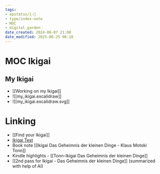 ```yaml
---
tags: 
- epstatus/1-🌱
- type/index-note
- MOC
- digital_garden
date_created: 2024-06-07 21:08
date_modified: 2025-06-25 06:10
---
```

# MOC Ikigai

## My Ikigai

+ [[Working on my Ikigai]]
+ ![[my_ikigai.excalidraw]]
+ ![[my_ikigai.excalidraw.svg]]

# Linking

+ [[Find your Ikigai]]
+ [Ikigai Test](https://finde-zukunft.de/blog/ikigai-qualitten-test-ikigai-9)
+ Book note [[Ikigai Das Geheimnis der kleinen Dinge - Klaus Motoki Tonn]]
+ Kindle highlights - [[Tonn-Ikigai Das Geheimnis der kleinen Dinge]]
+ [[2nd pass for Ikigai - Das Geheimnis der kleinen Dinge]] (summarized with help of AI)
